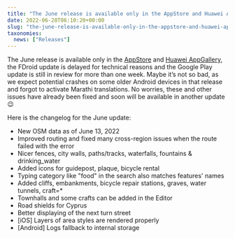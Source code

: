 ```yaml
---
title: "The June release is available only in the AppStore and Huawei AppGallery, the FDroid update is delayed for technical reasons and the Google Play update is still in review for more than one week"
date: 2022-06-28T06:10:20+00:00
slug: "the-june-release-is-available-only-in-the-appstore-and-huawei-appgallery-the-fdroid-update-is-delayed-for-technical-reasons-and-the-google-play-update-is-still-in-review-for-more-than-one-week"
taxonomies:
  news: ["Releases"]
---
```


The June release is available only in the [AppStore](https://apps.apple.com/app/organic-maps/id1567437057) and [Huawei AppGallery](https://appgallery.huawei.com/#/app/C104325611), the FDroid update is delayed for technical reasons and the Google Play update is still in review for more than one week. Maybe it’s not so bad, as we expect potential crashes on some older Android devices in that release and forgot to activate Marathi translations. No worries, these and other issues have already been fixed and soon will be available in another update 😉

Here is the changelog for the June update:

* New OSM data as of June 13, 2022
* Improved routing and fixed many cross-region issues when the route failed with the error
* Nicer fences, city walls, paths/tracks, waterfalls, fountains & drinking\_water
* Added icons for guidepost, plaque, bicycle rental
* Typing category like "food" in the search also matches features' names
* Added cliffs, embankments, bicycle repair stations, graves, water tunnels, craft=\*
* Townhalls and some crafts can be added in the Editor
* Road shields for Cyprus
* Better displaying of the next turn street
* \[iOS\] Layers of area styles are rendered properly
* \[Android\] Logs fallback to internal storage
